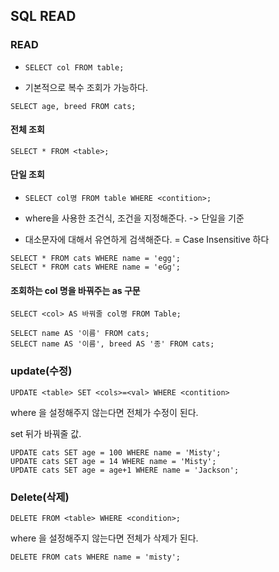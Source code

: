 ## SQL READ

### READ  

- `SELECT col FROM table;`

- 기본적으로 복수 조회가 가능하다.

```
SELECT age, breed FROM cats;
```

#### 전체 조회

`SELECT * FROM <table>;`


#### 단일 조회

- `SELECT col명 FROM table WHERE <contition>;`
 
-  where을 사용한 조건식, 조건을 지정해준다. -> 단일을 기준

- 대소문자에 대해서 유연하게 검색해준다. = Case Insensitive 하다

```
SELECT * FROM cats WHERE name = 'egg';
SELECT * FROM cats WHERE name = 'eGg';
```

#### 조회하는 col 명을 바꿔주는 as 구문 

`SELECT <col> AS 바꿔줄 col명 FROM Table;`

```
SELECT name AS '이름' FROM cats;
SELECT name AS '이름', breed AS '종' FROM cats;
```

### update(수정)

`UPDATE <table> SET <cols>=<val> WHERE <contition>`

where 을 설정해주지 않는다면 전체가 수정이 된다.

set 뒤가 바꿔줄 값.

```
UPDATE cats SET age = 100 WHERE name = 'Misty';
UPDATE cats SET age = 14 WHERE name = 'Misty';
UPDATE cats SET age = age+1 WHERE name = 'Jackson';
```

### Delete(삭제)

`DELETE FROM <table> WHERE <condition>;`

where 을 설정해주지 않는다면 전체가 삭제가 된다.

```
DELETE FROM cats WHERE name = 'misty';
```
